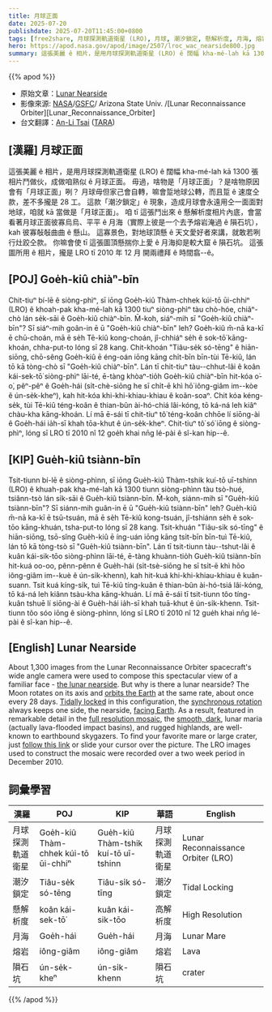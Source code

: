 ```yaml
---
title: 月球正面
date: 2025-07-20
publishdate: 2025-07-20T11:45:00+0800
tags: [free2share, 月球探測軌道衛星 (LRO), 月球, 潮汐鎖定, 懸解析度, 月海, 熔岩, 隕石坑]
hero: https://apod.nasa.gov/apod/image/2507/lroc_wac_nearside800.jpg
summary: 這張美麗 ê 相片，是用月球探測軌道衛星 (LRO) ê 闊幅 kha-mé-lah kā 1300 張相片鬥做伙，成做咱熟似 ê 月球正面。
---
```


{{% apod %}}

- 原始文章：[Lunar Nearside](https://apod.nasa.gov/apod/ap250720.html)
- 影像來源: [NASA][NASA]/[GSFC][GSFC]/ Arizona State Univ. /[Lunar Reconnaissance Orbiter][Lunar_Reconnaissance_Orbiter]
- 台文翻譯：[An-Li Tsai][An-Li Tsai] ([TARA][TARA])


## [漢羅] 月球正面

這張美麗 ê 相片，是用月球探測軌道衛星 (LRO) ê 闊幅 kha-mé-lah kā 1300 張相片鬥做伙，成做咱熟似 ê 月球正面。
毋過，啥物是「月球正面」？是啥物原因會有「月球正面」咧？
月球毋但家己會自轉，嘛會踅地球公轉，而且踅 ê 速度仝款，差不多攏是 28 工。
這款「潮汐鎖定」ê 現象，造成月球會永遠用仝一面面對地球，咱就 kā 當做是「月球正面」。
咱 tī 這張鬥出來 ê 懸解析度相片內底，會當看著月球正面彼寡烏烏、平平 ê 月海（實際上彼是一个去予熔岩淹過 ê 隕石坑），kah 彼寡敧敧曲曲 ê 懸山。
這寡景色，對地球頂懸 ê 天文愛好者來講，就敢若咧行灶跤仝款。
你嘛會使 tī 這張圖頂懸揣你上愛 ê 月海抑是較大窟 ê 隕石坑。
這張圖所用 ê 相片，攏是 LRO tī 2010 年 12 月 開兩禮拜 ê 時間翕--ê。

<!--
## [中文] Lunar Nearside
月亮正面

這張壯觀的景像是由月球勘測軌道飛行器（LRO）的廣角相機拍攝的，大約1300張圖像被用來構成一張熟悉的面孔——月球正面。
但為什麼會有月球正面呢？
月球繞地軸自轉，並以相同的速度繞地球公轉，大約每28天一次。
在這種狀態下，由於潮汐鎖定，同步自轉總是使月球的一面，也就是正面，朝向地球。
因此，在這張全解析度拼接圖中，光滑、黑暗的月海（實際上是熔岩淹沒的撞擊盆地）和崎嶇的高地，以驚人的細節展現出來，這些景象對於地球上的天文愛好者來說都是耳熟能詳的。
想要找到你最喜歡的月海或大型隕石坑，只需點擊此連結或將遊標滑過圖片即可。
用來構成這張拼接圖的LRO影像是在2010年12月的兩週內拍攝的。
-->

## [POJ] Goe̍h-kiû chiàⁿ-bīn
Chit-tiuⁿ bí-lē ê siòng-phìⁿ, sī iōng Goe̍h-kiû Thàm-chhek kúi-tō ūi-chhiⁿ (LRO) ê khoah-pak kha-mé-lah kā 1300 tiuⁿ siòng-phìⁿ tàu chò-hóe, chiâⁿ-chò lán se̍k-sāi ê Goe̍h-kiû chiàⁿ-bīn.
M̄-koh, siáⁿ-mih sī "Goe̍h-kiû chiàⁿ-bīn"?
Sī siáⁿ-mih goân-in ē ū "Goe̍h-kiû chiàⁿ-bīn" leh?
Goe̍h-kiû m̄-nā ka-kī ē chū-choán, mā ē se̍h Tē-kiû kong-choán, jî-chhiáⁿ se̍h ê sok-tō͘ kāng-khoán, chha-put-to lóng sī 28 kang.
Chit-khoán "Tiâu-se̍k só-tēng" ê hiān-siōng, chō-sêng Goe̍h-kiû ē éng-oán iōng kāng chi̍t-bīn bīn-tùi Tē-kiû, lán tō kā tòng-chò sī "Goe̍h-kiû chiàⁿ-bīn".
Lán tī chit-tiuⁿ tàu--chhut-lâi ê koân kái-sek-tō͘ siòng-phìⁿ lāi-té, ē-tàng khòaⁿ-tio̍h Goe̍h-kiû chiàⁿ-bīn hit-kóa o͘-o͘, pêⁿ-pêⁿ ê Goe̍h-hái (si̍t-chè-siōng he sī chi̍t-ē khì hō͘ iông-giâm im--kòe ê ún-se̍k-kheⁿ), kah hit-kóa khi-khi-khiau-khiau ê koân-soaⁿ.
Chit kóa kéng-se̍k, tùi Tē-kiû téng-koân ê thian-bûn ài-hó-chiá lâi-kóng, tō ká-ná leh kiâⁿ chàu-kha kāng-khoán.
Lí mā ē-sái tī chit-tiuⁿ tô͘ téng-koân chhōe lí siōng-ài ê Goe̍h-hái ia̍h-sī khah tōa-khut ê ún-se̍k-kheⁿ.
Chit-tiuⁿ tô͘ só͘ iōng ê siòng-phìⁿ, lóng sī LRO tī 2010 nî 12 goe̍h khai nn̄g lé-pài ê sî-kan hip--ê.

## [KIP] Gue̍h-kiû tsiànn-bīn

Tsit-tiunn bí-lē ê siòng-phìnn, sī iōng Gue̍h-kiû Thàm-tshik kuí-tō uī-tshinn (LRO) ê khuah-pak kha-mé-lah kā 1300 tiunn siòng-phìnn tàu tsò-hué, tsiânn-tsò lán si̍k-sāi ê Gue̍h-kiû tsiànn-bīn.
M̄-koh, siánn-mih sī "Gue̍h-kiû tsiànn-bīn"?
Sī siánn-mih guân-in ē ū "Gue̍h-kiû tsiànn-bīn" leh?
Gue̍h-kiû m̄-nā ka-kī ē tsū-tsuán, mā ē se̍h Tē-kiû kong-tsuán, jî-tshiánn se̍h ê sok-tōo kāng-khuán, tsha-put-to lóng sī 28 kang.
Tsit-khuán "Tiâu-si̍k só-tīng" ê hiān-siōng, tsō-sîng Gue̍h-kiû ē íng-uán iōng kāng tsi̍t-bīn bīn-tuì Tē-kiû, lán tō kā tòng-tsò sī "Gue̍h-kiû tsiànn-bīn".
Lán tī tsit-tiunn tàu--tshut-lâi ê kuân kái-sik-tōo siòng-phìnn lāi-té, ē-tàng khuànn-tio̍h Gue̍h-kiû tsiànn-bīn hit-kuá oo-oo, pênn-pênn ê Gue̍h-hái (si̍t-tsè-siōng he sī tsi̍t-ē khì hōo iông-giâm im--kuè ê ún-si̍k-khenn), kah hit-kuá khi-khi-khiau-khiau ê kuân-suann.
Tsit kuá kíng-si̍k, tuì Tē-kiû tíng-kuân ê thian-bûn ài-hó-tsiá lâi-kóng, tō ká-ná leh kiânn tsàu-kha kāng-khuán.
Lí mā ē-sái tī tsit-tiunn tôo tíng-kuân tshuē lí siōng-ài ê Gue̍h-hái ia̍h-sī khah tuā-khut ê ún-si̍k-khenn.
Tsit-tiunn tôo sóo iōng ê siòng-phìnn, lóng sī LRO tī 2010 nî 12 gue̍h khai nn̄g lé-pài ê sî-kan hip--ê.

## [English] Lunar Nearside

About 1,300 images from the Lunar Reconnaissance Orbiter spacecraft's wide angle camera were used to compose this spectacular view of a familiar face - [the lunar nearside][the_lunar_nearside].
But why is there a lunar nearside?
The Moon rotates on its axis and [orbits the Earth][orbits_the_Earth] at the same rate, about once every 28 days.
[Tidally locked][Tidally_locked] in this configuration, the [synchronous rotation][synchronous_rotation] always keeps one side, the nearside, [facing Earth][facing_Earth].
As a result, featured in remarkable detail in the [full resolution mosaic][full_resolution_mosaic], the [smooth, dark][smooth_dark], lunar maria (actually lava-flooded impact basins), and rugged highlands, are well-known to earthbound skygazers.
To find your favorite mare or large crater, just [follow this link](image/2507/lroc_wac_nearside800lab.jpg) or slide your cursor over the picture.
The LRO images used to construct the mosaic were recorded over a two week period in December 2010.


## 詞彙學習
|漢羅|POJ|KIP|華語|English|
|-|-|-|-|-|
| 月球探測軌道衛星 | Goe̍h-kiû Thàm-chhek kúi-tō ūi-chhiⁿ | Gue̍h-kiû Thàm-tshik kuí-tō uī-tshinn | 月球探測軌道衛星 | Lunar Reconnaissance Orbiter (LRO) |
| 潮汐鎖定 | Tiâu-se̍k só-tēng | Tiâu-si̍k só-tīng |潮汐鎖定 | Tidal Locking |
| 懸解析度 | koân kái-sek-tō͘ | kuân kái-sik-tōo | 高解析度 | High Resolution |
| 月海 | Goe̍h-hái | Gue̍h-hái | 月海 | Lunar Mare |
| 熔岩 | iông-giâm | iông-giâm | 熔岩 | Lava |
| 隕石坑 | ún-se̍k-kheⁿ | ún-si̍k-khenn | 隕石坑 | crater |


{{% /apod %}}

[An-Li Tsai]: mailto:thianbun.taigi@gmail.com
[TARA]: https://tara.tw

[Copyright]: https://apod.nasa.gov/apod/fap/lib/about_apod.html#srapply
[License3]: https://creativecommons.org/licenses/by-nc-nd/3.0/
[License2]:https://creativecommons.org/licenses/by-nc-nd/2.0/

[the_lunar_nearside]:https://lroc.im-ldi.com/images/293
[orbits_the_Earth]:http://en.wikipedia.org/wiki/Orbit_of_the_Moon
[Tidally_locked]:https://en.wikipedia.org/wiki/Tidal_locking
[synchronous_rotation]:https://svs.gsfc.nasa.gov/4709
[facing_Earth]:https://www.planetary.org/articles/the-two-faced-moon
[full_resolution_mosaic]:https://lroc.im-ldi.com/visit/exhibits/1/gallery/17
[smooth_dark]:https://apod.nasa.gov/apod/ap080208.html
[cat_s_webb]:https://apod.nasa.gov/apod/ap250721.html

[NASA]:https://www.nasa.gov/
[GSFC]:https://www.gsfc.nasa.gov/
[Lunar Reconnaissance Orbiter]:https://lroc.sese.asu.edu/index.html